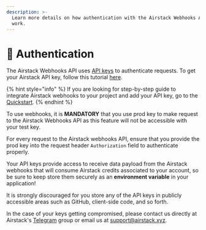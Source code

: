```yaml
---
description: >-
  Learn more details on how authentication with the Airstack Webhooks API keys
  work.
---
```


# 🔐 Authentication

The Airstack Webhooks API uses [API keys](https://stripe.com/docs/keys) to authenticate requests. To get your Airstack API key, follow this tutorial [here](../../get-started/get-api-key.md).

{% hint style="info" %}
If you are looking for step-by-step guide to integrate Airstack webhooks to your project and add your API key, go to the [Quickstart](../../guides/webhooks/quickstart.md).
{% endhint %}

To use webhooks, it is **MANDATORY** that you use prod key to make request to the Airstack Webhooks API as this feature will not be accessible with your test key.

For every request to the Airstack webhooks API, ensure that you provide the prod key into the request header `Authorization` field to authenticate properly.

Your API keys provide access to receive data payload from the Airstack webhooks that will consume Airstack credits associated to your account, so be sure to keep store them securely as an **environment variable** in your application!

It is strongly discouraged for you store any of the API keys in publicly accessible areas such as GitHub, client-side code, and so forth.

In the case of your keys getting compromised, please contact us directly at Airstack's [Telegram](https://t.me/+1k3c2FR7z51mNDRh) group or email us at [support@airstack.xyz](mailto:support@airstack.xyz).
